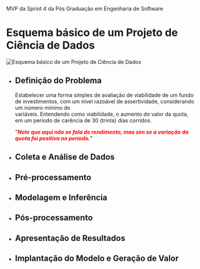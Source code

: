 MVP da Sprint 4 da Pós Graduação em Engenharia de Software
# Esquema básico de um Projeto de Ciência de Dados
![Esquema básico de um Projeto de Ciência de Dados](https://github.com/Moriblo/PUC_EngSoft_MVP4/blob/main/images/Esquema%20B%C3%A1sico%20de%20um%20Projeto%20de%20Ci%C3%AAncia%20de%20Dados.png)

* ## Definição do Problema
  Estabelecer uma forma simples de avaliação de viabilidade de um fundo de investimentos, com um nível razoável de assertividade, considerando um número mínimo de  
  variáveis. Entendendo como viabilidade, o aumento do valor da quota, em um período de carência de 30 (trinta) dias corridos.

  "<b><font color='red'>***Note que aqui não se fala de rendimento, mas sim se a variação da quota foi positiva no período.***</font></b>"
* ## Coleta e Análise de Dados
* ## Pré-processamento
* ## Modelagem e Inferência
* ## Pós-processamento
* ## Apresentação de Resultados
* ## Implantação do Modelo e Geração de Valor
